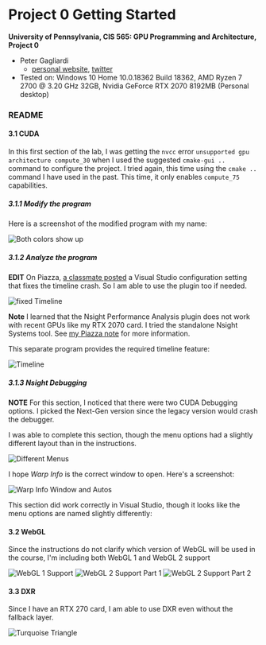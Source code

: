 Project 0 Getting Started
====================

**University of Pennsylvania, CIS 565: GPU Programming and Architecture, Project 0**

* Peter Gagliardi
  * [personal website](https://ptrgags.dev/), [twitter](https://twitter.com/ptrgags)
* Tested on: Windows 10 Home 10.0.18362 Build 18362, AMD Ryzen 7 2700 
    @ 3.20 GHz 32GB, Nvidia GeForce RTX 2070 8192MB (Personal desktop)

### README

#### 3.1 CUDA

In this first section of the lab, I was getting the `nvcc` error 
`unsupported gpu architecture compute_30` when I used the suggested
`cmake-gui ..` command to configure the project. I tried again, this time using
the `cmake ..` command I have used in the past. This time, it only enables
`compute_75` capabilities. 

##### 3.1.1 Modify the program

Here is a screenshot of the modified program with my name:

![Both colors show up](images/part-3.1.1.png)

##### 3.1.2 Analyze the program

**EDIT** On Piazza,
[a classmate posted](https://piazza.com/class/ke6j08dgmpt7lu?cid=11) a Visual
Studio configuration setting that fixes the timeline crash. So I am able to use
the plugin too if needed.

![fixed Timeline](images/fixed-timeline.png)

**Note** I learned that the Nsight Performance Analysis plugin does not
work with recent GPUs like my RTX 2070 card. I tried the standalone Nsight
Systems tool. See 
[my Piazza note](https://piazza.com/class/ke6j08dgmpt7lu?cid=7) for more
information.

This separate program provides the required timeline feature:

![Timeline](images/part-3.1.2.png)

##### 3.1.3 Nsight Debugging

**NOTE** For this section, I noticed that there were two CUDA Debugging options.
I picked the Next-Gen version since the legacy version would crash the debugger.

I was able to complete this section, though the menu options had a slightly
different layout than in the instructions.

![Different Menus](images/different-menus.png)

I hope _Warp Info_ is the correct window to open. Here's a screenshot:

![Warp Info Window and Autos](images/part-3.1.3.png)

This section did work correctly in Visual Studio, though it looks like the
menu options are named slightly differently:

#### 3.2 WebGL

Since the instructions do not clarify which version of WebGL will be used
in the course, I'm including both WebGL 1 and WebGL 2 support

![WebGL 1 Support](images/webgl1.png)
![WebGL 2 Support Part 1](images/webgl2-part1.png)
![WebGL 2 Support Part 2](images/webgl2-part2.png)

#### 3.3 DXR

Since I have an RTX 270 card, I am able to use DXR even without the
fallback layer.

![Turquoise Triangle](images/part-3.3.png)